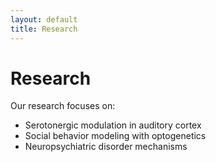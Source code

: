 ```yaml
---
layout: default
title: Research
---
```


# Research

Our research focuses on:
- Serotonergic modulation in auditory cortex
- Social behavior modeling with optogenetics
- Neuropsychiatric disorder mechanisms
